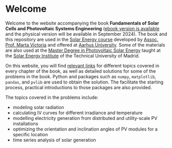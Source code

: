 # Welcome
Welcome to the website accompanying the book **Fundamentals of Solar Cells and Photovoltaic Systems Engineering** ([ebook version is available](https://books.google.dk/books/about/Fundamentals_of_Solar_Cells_and_Photovol.html?id=OCfqEAAAQBAJ&redir_esc=y) and the physical version will be available in September 2024).
The book and this repository are used in the [Solar Energy course](https://www.kursuskatalog.au.dk/da/course/122065/Solar-Energy) developed by [Assoc. Prof. Marta Victoria](https://martavictoria.org) and offered at [Aarhus University](https://international.au.dk/). Some of the materials are also used at the [Master Degree in Photovoltaic Solar Energy](https://www.ies.upm.es/Master?id=8dd8633480cdb610VgnVCM10000009c7648a____&prefmt=articulo&fmt=detail) taught at the [Solar Energy Institute](https://www.ies.upm.es/) of the Technical University of Madrid.

On this website, you will find [relevant links]() for different topics covered in every chapter of the book, as well as detailed solutions for some of the problems in the book. Python and packages such as `numpy`, `matplotlib`, `pandas`, and `pvlib` are used to obtain the solution. The facilitate the starting process, practical introductions to those packages are also provided. 

The topics covered in the problems include:

- modeling solar radiation 
- calculating IV curves for different irradiance and temperature
- modelling electricity generation from distributed and utility-scale PV installations
- optimizing the orientation and inclination angles of PV modules for a specific location
- time series analysis of solar generation

